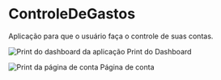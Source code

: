 # ControleDeGastos
Aplicação para que o usuário faça o controle de suas contas.

![Print do dashboard da aplicação](https://i.imgur.com/RK9RyJL.png)
Print do Dashboard

![Print da página de conta](https://i.imgur.com/ObORt0d.png)
Página de conta
